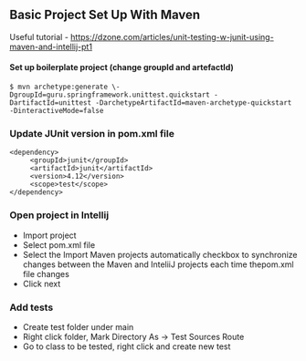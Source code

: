 ## Basic Project Set Up With Maven

Useful tutorial - https://dzone.com/articles/unit-testing-w-junit-using-maven-and-intellij-pt1

#### Set up boilerplate project (change groupId and artefactId)

``` 
$ mvn archetype:generate \-DgroupId=guru.springframework.unittest.quickstart -DartifactId=unittest -DarchetypeArtifactId=maven-archetype-quickstart -DinteractiveMode=false
```

### Update JUnit version in pom.xml file

```
<dependency>
     <groupId>junit</groupId>
     <artifactId>junit</artifactId>
     <version>4.12</version>
     <scope>test</scope>
</dependency>
```

### Open project in Intellij

- Import project 
- Select pom.xml file
- Select the Import Maven projects automatically checkbox to synchronize changes between the Maven and InteliiJ projects each time thepom.xml file changes
- Click next

### Add tests

- Create test folder under main
- Right click folder, Mark Directory As -> Test Sources Route
- Go to class to be tested, right click and create new test


